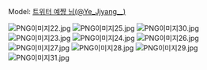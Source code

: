 ﻿---
dddd: 2024.02.18 일페
nickname: 예쨩
sns_type: x
sns_id: Ye_Jjyang__
---

Model: <a href="https://x.com/Ye_Jjyang__" target="_blank">트위터 예쨩 님(@Ye_Jjyang__)</a>

![PNG이미지22.jpg](/assets/img/2024/02-18/PNG이미지22.jpg)
![PNG이미지25.jpg](/assets/img/2024/02-18/PNG이미지25.jpg)
![PNG이미지30.jpg](/assets/img/2024/02-18/PNG이미지30.jpg)
![PNG이미지23.jpg](/assets/img/2024/02-18/PNG이미지23.jpg)
![PNG이미지24.jpg](/assets/img/2024/02-18/PNG이미지24.jpg)
![PNG이미지26.jpg](/assets/img/2024/02-18/PNG이미지26.jpg)
![PNG이미지27.jpg](/assets/img/2024/02-18/PNG이미지27.jpg)
![PNG이미지28.jpg](/assets/img/2024/02-18/PNG이미지28.jpg)
![PNG이미지29.jpg](/assets/img/2024/02-18/PNG이미지29.jpg)
![PNG이미지31.jpg](/assets/img/2024/02-18/PNG이미지31.jpg)